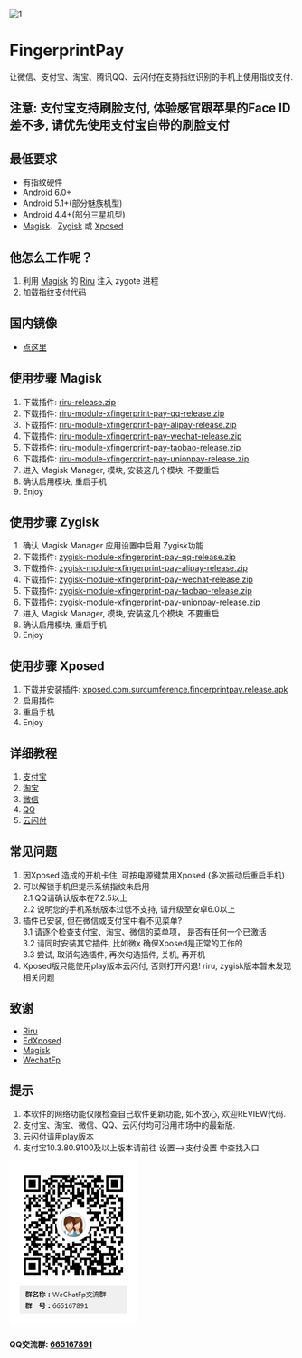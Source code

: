 

![1](./app/src/main/res/mipmap-xhdpi/ic_launcher.png)
# FingerprintPay
让微信、支付宝、淘宝、腾讯QQ、云闪付在支持指纹识别的手机上使用指纹支付.

## 注意: 支付宝支持刷脸支付, 体验感官跟苹果的Face ID差不多, 请优先使用支付宝自带的刷脸支付

## 最低要求
* 有指纹硬件
* Android 6.0+
* Android 5.1+(部分魅族机型)
* Android 4.4+(部分三星机型)
* [Magisk](https://github.com/topjohnwu/Magisk)、[Zygisk](https://github.com/topjohnwu/Magisk) 或 [Xposed](https://github.com/ElderDrivers/EdXposed)

## 他怎么工作呢？
1. 利用 [Magisk](https://github.com/topjohnwu/Magisk) 的 [Riru](https://github.com/RikkaApps/Riru) 注入 zygote 进程
2. 加载指纹支付代码

## 国内镜像
- [点这里](https://file.xdow.net/fingerprintpay/)

## 使用步骤 Magisk
1. 下载插件: [riru-release.zip](https://github.com/RikkaApps/Riru/releases)
2. 下载插件: [riru-module-xfingerprint-pay-qq-release.zip](https://github.com/eritpchy/FingerprintPay/releases)
3. 下载插件: [riru-module-xfingerprint-pay-alipay-release.zip](https://github.com/eritpchy/FingerprintPay/releases)
4. 下载插件: [riru-module-xfingerprint-pay-wechat-release.zip](https://github.com/eritpchy/FingerprintPay/releases)
5. 下载插件: [riru-module-xfingerprint-pay-taobao-release.zip](https://github.com/eritpchy/FingerprintPay/releases)
6. 下载插件: [riru-module-xfingerprint-pay-unionpay-release.zip](https://github.com/eritpchy/FingerprintPay/releases)
7. 进入 Magisk Manager, 模块, 安装这几个模块, 不要重启
8. 确认启用模块, 重启手机
9. Enjoy

## 使用步骤 Zygisk
1. 确认 Magisk Manager 应用设置中启用 Zygisk功能
2. 下载插件: [zygisk-module-xfingerprint-pay-qq-release.zip](https://github.com/eritpchy/FingerprintPay/releases)
3. 下载插件: [zygisk-module-xfingerprint-pay-alipay-release.zip](https://github.com/eritpchy/FingerprintPay/releases)
4. 下载插件: [zygisk-module-xfingerprint-pay-wechat-release.zip](https://github.com/eritpchy/FingerprintPay/releases)
5. 下载插件: [zygisk-module-xfingerprint-pay-taobao-release.zip](https://github.com/eritpchy/FingerprintPay/releases)
6. 下载插件: [zygisk-module-xfingerprint-pay-unionpay-release.zip](https://github.com/eritpchy/FingerprintPay/releases)
7. 进入 Magisk Manager, 模块, 安装这几个模块, 不要重启
8. 确认启用模块, 重启手机
9. Enjoy

## 使用步骤 Xposed
1. 下载并安装插件: [xposed.com.surcumference.fingerprintpay.release.apk](https://github.com/eritpchy/FingerprintPay/releases/latest)
2. 启用插件
3. 重启手机
4. Enjoy

## 详细教程
1. [支付宝](https://github.com/eritpchy/FingerprintPay/tree/main/doc/Alipay)
2. [淘宝](https://github.com/eritpchy/FingerprintPay/tree/main/doc/Taobao)
3. [微信](https://github.com/eritpchy/FingerprintPay/tree/main/doc/WeChat)
4. [QQ](https://github.com/eritpchy/FingerprintPay/tree/main/doc/QQ)
5. [云闪付](https://github.com/eritpchy/FingerprintPay/tree/main/doc/UnionPay)

## 常见问题
1. 因Xposed 造成的开机卡住, 可按电源键禁用Xposed (多次振动后重启手机)
2. 可以解锁手机但提示系统指纹未启用\
   2.1 QQ请确认版本在7.2.5以上\
   2.2 说明您的手机系统版本过低不支持, 请升级至安卓6.0以上
3. 插件已安装, 但在微信或支付宝中看不见菜单?\
   3.1 请逐个检查支付宝、淘宝、微信的菜单项， 是否有任何一个已激活\
   3.2 请同时安装其它插件, 比如微x 确保Xposed是正常的工作的\
   3.3 尝试, 取消勾选插件, 再次勾选插件, 关机, 再开机
4. Xposed版只能使用play版本云闪付, 否则打开闪退! riru, zygisk版本暂未发现相关问题

## 致谢
* [Riru](https://github.com/RikkaApps/Riru)
* [EdXposed](https://github.com/ElderDrivers/EdXposed)
* [Magisk](https://github.com/topjohnwu/Magisk)
* [WechatFp](https://github.com/dss16694/WechatFp)

## 提示
1. 本软件的网络功能仅限检查自己软件更新功能, 如不放心, 欢迎REVIEW代码.
2. 支付宝、淘宝、微信、QQ、云闪付均可沿用市场中的最新版.
3. 云闪付请用play版本
4. 支付宝10.3.80.9100及以上版本请前往 设置-->支付设置 中查找入口

![qq](./doc/qqGroup.png)
#### QQ交流群: [665167891](http://shang.qq.com/wpa/qunwpa?idkey=91c2cd8f14532413701607c364f03f43afa1539a24b96b8907c92f3c018894e5)
